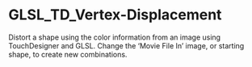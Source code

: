 # GLSL_TD_Vertex-Displacement
Distort a shape using the color information from an image using TouchDesigner and GLSL.
Change the ‘Movie File In’ image, or starting shape, to create new combinations.
